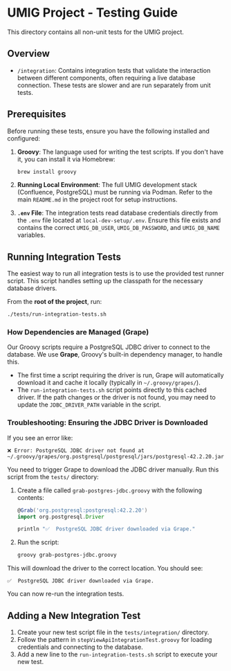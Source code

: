 # UMIG Project - Testing Guide

This directory contains all non-unit tests for the UMIG project.

## Overview

- `/integration`: Contains integration tests that validate the interaction between different components, often requiring a live database connection. These tests are slower and are run separately from unit tests.

## Prerequisites

Before running these tests, ensure you have the following installed and configured:

1. **Groovy**: The language used for writing the test scripts. If you don't have it, you can install it via Homebrew:
    ```bash
    brew install groovy
    ```

2. **Running Local Environment**: The full UMIG development stack (Confluence, PostgreSQL) must be running via Podman. Refer to the main `README.md` in the project root for setup instructions.

3. **`.env` File**: The integration tests read database credentials directly from the `.env` file located at `local-dev-setup/.env`. Ensure this file exists and contains the correct `UMIG_DB_USER`, `UMIG_DB_PASSWORD`, and `UMIG_DB_NAME` variables.

## Running Integration Tests

The easiest way to run all integration tests is to use the provided test runner script. This script handles setting up the classpath for the necessary database drivers.

From the **root of the project**, run:

```bash
./tests/run-integration-tests.sh
```

### How Dependencies are Managed (Grape)

Our Groovy scripts require a PostgreSQL JDBC driver to connect to the database. We use **Grape**, Groovy's built-in dependency manager, to handle this.

- The first time a script requiring the driver is run, Grape will automatically download it and cache it locally (typically in `~/.groovy/grapes/`).
- The `run-integration-tests.sh` script points directly to this cached driver. If the path changes or the driver is not found, you may need to update the `JDBC_DRIVER_PATH` variable in the script.

### Troubleshooting: Ensuring the JDBC Driver is Downloaded

If you see an error like:

```
❌ Error: PostgreSQL JDBC driver not found at ~/.groovy/grapes/org.postgresql/postgresql/jars/postgresql-42.2.20.jar
```

You need to trigger Grape to download the JDBC driver manually. Run this script from the `tests/` directory:

1. Create a file called `grab-postgres-jdbc.groovy` with the following contents:

    ```groovy
    @Grab('org.postgresql:postgresql:42.2.20')
    import org.postgresql.Driver

    println "✅  PostgreSQL JDBC driver downloaded via Grape."
    ```

2. Run the script:

    ```bash
    groovy grab-postgres-jdbc.groovy
    ```

This will download the driver to the correct location. You should see:

```
✅  PostgreSQL JDBC driver downloaded via Grape.
```

You can now re-run the integration tests.

## Adding a New Integration Test

1. Create your new test script file in the `tests/integration/` directory.
2. Follow the pattern in `stepViewApiIntegrationTest.groovy` for loading credentials and connecting to the database.
3. Add a new line to the `run-integration-tests.sh` script to execute your new test.
